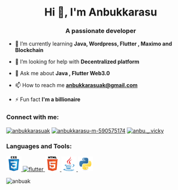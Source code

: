 <h1 align="center">Hi 👋, I'm Anbukkarasu</h1>
<h3 align="center">A passionate developer</h3>

- 🌱 I’m currently learning **Java, Wordpress, Flutter , Maximo and Blockchain**

- 🤝 I’m looking for help with **Decentralized platform**

- 💬 Ask me about **Java , Flutter Web3.0**

- 📫 How to reach me **anbukkarasuak@gmail.com**

- ⚡ Fun fact **I'm a billionaire**

<h3 align="left">Connect with me:</h3>
<p align="left">
<a href="https://twitter.com/anbukkarasuak" target="blank"><img align="center" src="https://raw.githubusercontent.com/rahuldkjain/github-profile-readme-generator/master/src/images/icons/Social/twitter.svg" alt="anbukkarasuak" height="30" width="40" /></a>
<a href="https://linkedin.com/in/anbukkarasu-m-590575174" target="blank"><img align="center" src="https://raw.githubusercontent.com/rahuldkjain/github-profile-readme-generator/master/src/images/icons/Social/linked-in-alt.svg" alt="anbukkarasu-m-590575174" height="30" width="40" /></a>
<a href="https://instagram.com/anbu._.vicky" target="blank"><img align="center" src="https://raw.githubusercontent.com/rahuldkjain/github-profile-readme-generator/master/src/images/icons/Social/instagram.svg" alt="anbu._.vicky" height="30" width="40" /></a>
</p>

<h3 align="left">Languages and Tools:</h3>
<p align="left"> <a href="https://www.w3schools.com/css/" target="_blank" rel="noreferrer"> <img src="https://raw.githubusercontent.com/devicons/devicon/master/icons/css3/css3-original-wordmark.svg" alt="css3" width="40" height="40"/> </a> <a href="https://flutter.dev" target="_blank" rel="noreferrer"> <img src="https://www.vectorlogo.zone/logos/flutterio/flutterio-icon.svg" alt="flutter" width="40" height="40"/> </a> <a href="https://www.w3.org/html/" target="_blank" rel="noreferrer"> <img src="https://raw.githubusercontent.com/devicons/devicon/master/icons/html5/html5-original-wordmark.svg" alt="html5" width="40" height="40"/> </a> <a href="https://www.java.com" target="_blank" rel="noreferrer"> <img src="https://raw.githubusercontent.com/devicons/devicon/master/icons/java/java-original.svg" alt="java" width="40" height="40"/> </a> <a href="https://www.python.org" target="_blank" rel="noreferrer"> <img src="https://raw.githubusercontent.com/devicons/devicon/master/icons/python/python-original.svg" alt="python" width="40" height="40"/> </a> </p>

<p><img align="center" src="https://github-readme-stats.vercel.app/api/top-langs?username=anbuak&show_icons=true&locale=en&layout=compact" alt="anbuak" /></p>
